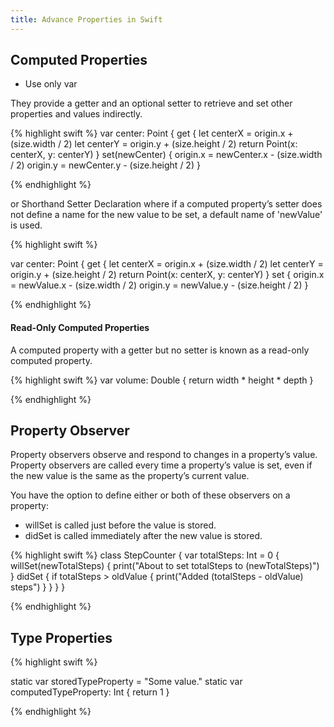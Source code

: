 ```yaml
---
title: Advance Properties in Swift
---
```


## Computed Properties
* Use only var

They provide a getter and an optional setter to retrieve and set other properties and values indirectly.

{% highlight swift %}
var center: Point {
        get {
            let centerX = origin.x + (size.width / 2)
            let centerY = origin.y + (size.height / 2)
            return Point(x: centerX, y: centerY)
        }
        set(newCenter) {
            origin.x = newCenter.x - (size.width / 2)
            origin.y = newCenter.y - (size.height / 2)
        }

{% endhighlight %}


or Shorthand Setter Declaration where if a computed property’s setter does not define a name for the new value to be set, a default name of 'newValue' is used.  

{% highlight swift %}

var center: Point {
        get {
            let centerX = origin.x + (size.width / 2)
            let centerY = origin.y + (size.height / 2)
            return Point(x: centerX, y: centerY)
        }
        set {
            origin.x = newValue.x - (size.width / 2)
            origin.y = newValue.y - (size.height / 2)
        }

{% endhighlight %}


#### Read-Only Computed Properties
A computed property with a getter but no setter is known as a read-only computed property.

{% highlight swift %}
var volume: Double {
        return width * height * depth
    }

{% endhighlight %}




## Property Observer

Property observers observe and respond to changes in a property’s value. Property observers are called every time a property’s value is set, even if the new value is the same as the property’s current value.


You have the option to define either or both of these observers on a property:

* willSet is called just before the value is stored.
* didSet is called immediately after the new value is stored.

{% highlight swift %}
class StepCounter {
    var totalSteps: Int = 0 {
        willSet(newTotalSteps) {
            print("About to set totalSteps to \(newTotalSteps)")
        }
        didSet {
            if totalSteps > oldValue  {
                print("Added \(totalSteps - oldValue) steps")
            }
        }
    }
}

{% endhighlight %}


## Type Properties

{% highlight swift %}

static var storedTypeProperty = "Some value."
    static var computedTypeProperty: Int {
        return 1
    }

{% endhighlight %}

